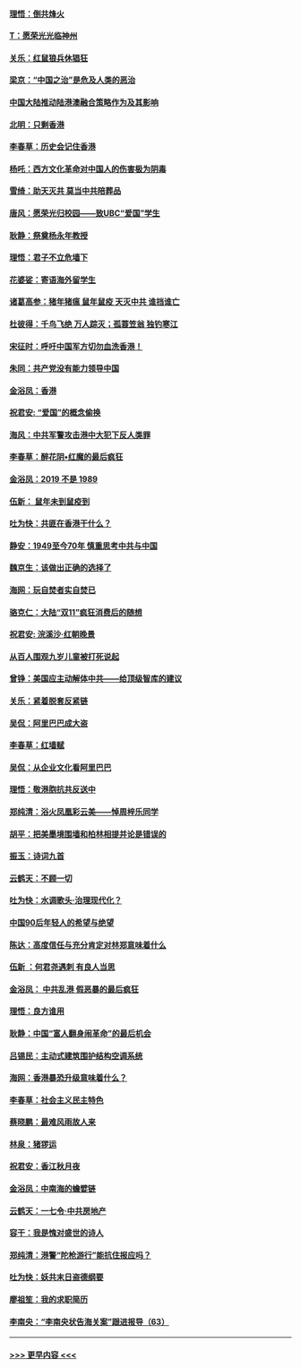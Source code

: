 #### [理悟：倒共烽火](../pages/nsc993/n11668844.md?t=11210955) 
#### [T：愿荣光光临神州](../pages/nsc993/n11668421.md?t=11210955) 
#### [关乐：红鼠狼兵休猖狂](../pages/nsc993/n11668378.md?t=11210955) 
#### [梁京：“中国之治”是危及人类的恶治](../pages/nsc993/n11668328.md?t=11210955) 
#### [中国大陆推动陆港澳融合策略作为及其影响](../pages/nsc993/n11668157.md?t=11210955) 
#### [北明：只剩香港](../pages/nsc993/n11668002.md?t=11210955) 
#### [李春草：历史会记住香港](../pages/nsc993/n11667927.md?t=11210955) 
#### [杨吒：西方文化革命对中国人的伤害极为阴毒](../pages/nsc993/n11664521.md?t=11210955) 
#### [雪绮：助天灭共 莫当中共陪葬品](../pages/nsc993/n11662650.md?t=11210955) 
#### [唐风：愿荣光归校园——致UBC“爱国”学生](../pages/nsc993/n11662194.md?t=11210955) 
#### [耿静：祭奠杨永年教授](../pages/nsc993/n11662514.md?t=11210955) 
#### [理悟：君子不立危墙下](../pages/nsc993/n11662172.md?t=11210955) 
#### [花婆娑：寄语海外留学生](../pages/nsc993/n11662121.md?t=11210955) 
#### [诸葛高参：猪年猪瘟 鼠年鼠疫 天灭中共 谁挡谁亡](../pages/nsc993/n11661980.md?t=11210955) 
#### [杜彼得：千鸟飞绝 万人踪灭；孤蓑笠翁 独钓寒江](../pages/nsc993/n11661170.md?t=11210955) 
#### [宋征时：呼吁中国军方切勿血洗香港！](../pages/nsc993/n11415318.md?t=11210955) 
#### [朱同：共产党没有能力领导中国](../pages/nsc993/n11660421.md?t=11210955) 
#### [金浴凤：香港](../pages/nsc993/n11660419.md?t=11210955) 
#### [祝君安: “爱国”的概念偷换](../pages/nsc993/n11659706.md?t=11210955) 
#### [海风：中共军警攻击港中大犯下反人类罪](../pages/nsc993/n11659632.md?t=11210955) 
#### [李春草：醉花阴•红魔的最后疯狂](../pages/nsc993/n11659287.md?t=11210955) 
#### [金浴凤：2019 不是 1989](../pages/nsc993/n11657663.md?t=11210955) 
#### [伍新： 鼠年未到鼠疫到](../pages/nsc993/n11655098.md?t=11210955) 
#### [吐为快：共匪在香港干什么？](../pages/nsc993/n11654891.md?t=11210955) 
#### [静安：1949至今70年 慎重思考中共与中国](../pages/nsc993/n11651244.md?t=11210955) 
#### [魏京生：该做出正确的选择了](../pages/nsc993/n11653084.md?t=11210955) 
#### [海网：玩自焚者实自焚已](../pages/nsc993/n11652423.md?t=11210955) 
#### [骆克仁：大陆“双11”疯狂消费后的随想](../pages/nsc993/n11652305.md?t=11210955) 
#### [祝君安: 浣溪沙·红朝晚景](../pages/nsc993/n11652258.md?t=11210955) 
#### [从百人围观九岁儿童被打死说起](../pages/nsc993/n11651030.md?t=11210955) 
#### [曾铮：美国应主动解体中共——给顶级智库的建议](../pages/nsc993/n11649888.md?t=11210955) 
#### [关乐：紧着脱套反紧链](../pages/nsc993/n11649069.md?t=11210955) 
#### [吴侃：阿里巴巴成大盗](../pages/nsc993/n11645523.md?t=11210955) 
#### [李春草：红墙赋](../pages/nsc993/n11646389.md?t=11210955) 
#### [吴侃：从企业文化看阿里巴巴](../pages/nsc993/n11645476.md?t=11210955) 
#### [理悟：敬港胞抗共反送中](../pages/nsc993/n11645466.md?t=11210955) 
#### [郑纯清：浴火凤凰彩云美——悼周梓乐同学](../pages/nsc993/n11645155.md?t=11210955) 
#### [胡平：把美墨境围墙和柏林相提并论是错误的](../pages/nsc993/n11645134.md?t=11210955) 
#### [振玉：诗词九首](../pages/nsc993/n11644081.md?t=11210955) 
#### [云鹤天：不顾一切](../pages/nsc993/n11643508.md?t=11210955) 
#### [吐为快：水调歌头·治理现代化？](../pages/nsc993/n11643485.md?t=11210955) 
#### [中国90后年轻人的希望与绝望](../pages/nsc993/n11642317.md?t=11210955) 
#### [陈达：高度信任与充分肯定对林郑意味着什么](../pages/nsc993/n11641441.md?t=11210955) 
#### [伍新 ：何君尧遇刺 有良人当思](../pages/nsc993/n11641503.md?t=11210955) 
#### [金浴凤： 中共乱港  假恶暴的最后疯狂](../pages/nsc993/n11641495.md?t=11210955) 
#### [理悟：良方谁用](../pages/nsc993/n11641463.md?t=11210955) 
#### [耿静：中国“富人翻身闹革命”的最后机会](../pages/nsc993/n11640655.md?t=11210955) 
#### [吕锡民：主动式建筑围护结构空调系统](../pages/nsc993/n11640168.md?t=11210955) 
#### [海网：香港暴恐升级意味着什么？](../pages/nsc993/n11635904.md?t=11210955) 
#### [李春草：社会主义民主特色](../pages/nsc993/n11634657.md?t=11210955) 
#### [蔡晓鹏：最难风雨故人来](../pages/nsc993/n11633145.md?t=11210955) 
#### [林泉：猪猡运](../pages/nsc993/n11631469.md?t=11210955) 
#### [祝君安：香江秋月夜](../pages/nsc993/n11631440.md?t=11210955) 
#### [金浴凤：中南海的蟾嬖链](../pages/nsc993/n11631290.md?t=11210955) 
#### [云鹤天：一七令·中共房地产](../pages/nsc993/n11630084.md?t=11210955) 
#### [容干：我是愧对盛世的诗人](../pages/nsc993/n11630059.md?t=11210955) 
#### [郑纯清：港警“陀枪游行”能抗住报应吗？](../pages/nsc993/n11629999.md?t=11210955) 
#### [吐为快：妖共末日盗德纲要](../pages/nsc993/n11628610.md?t=11210955) 
#### [廖祖笙：我的求职简历](../pages/nsc993/n11628492.md?t=11210955) 
#### [李南央：“李南央状告海关案”跟进报导（63）](../pages/nsc993/n11627039.md?t=11210955) 

----
#### [ >>> 更早内容 <<< ](../indexes/nsc993-earlier.md)
